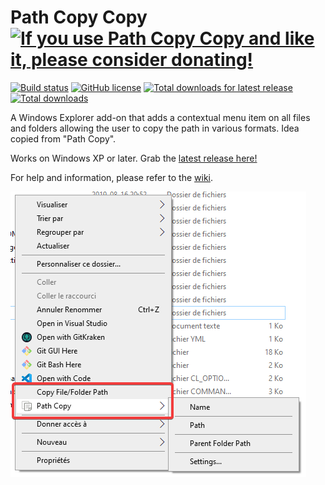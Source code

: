 # Path Copy Copy [![If you use Path Copy Copy and like it, please consider donating!](https://www.paypalobjects.com/en_US/i/btn/btn_donateCC_LG.gif)](https://www.paypal.com/cgi-bin/webscr?cmd=_donations&business=LM5B9WNTH4KN4&lc=CA&item_name=Charles%20Lechasseur&item_number=PathCopyCopy&currency_code=CAD&bn=PP%2dDonationsBF%3abtn_donateCC_LG%2egif%3aNonHosted)
[![Build status](https://ci.appveyor.com/api/projects/status/1c8aefme6wdeqlmb/branch/master?svg=true)](https://ci.appveyor.com/project/clechasseur/pathcopycopy/branch/master) [![GitHub license](https://img.shields.io/badge/License-MIT-blue.svg)](LICENSE) [![Total downloads for latest release](https://img.shields.io/github/downloads/clechasseur/pathcopycopy/latest/total)](https://github.com/clechasseur/pathcopycopy/releases/latest) [![Total downloads](https://img.shields.io/github/downloads/clechasseur/pathcopycopy/total)](https://github.com/clechasseur/pathcopycopy/releases)

A Windows Explorer add-on that adds a contextual menu item on all files and folders allowing the user to copy the path in various formats. Idea copied from "Path Copy".

Works on Windows XP or later. Grab the [latest release here!](https://github.com/clechasseur/pathcopycopy/releases/latest)

For help and information, please refer to the [wiki](https://github.com/clechasseur/pathcopycopy/wiki).

![The Path Copy Copy contextual menu items](screenshots/PCC_ContextMenu_wiki.png)

